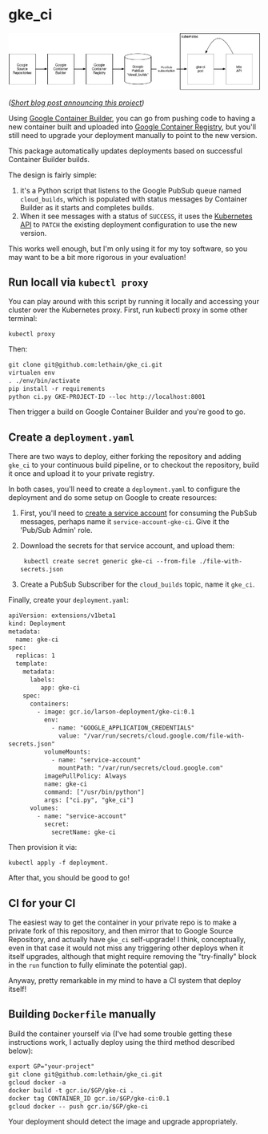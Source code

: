 # gke_ci

![Diagram showing deployment pipeline for GKE-CI](./gke_ci.png)

*([Short blog post announcing this project](https://lethain.com/simple-continuous-deployment-on-gke-with-gke-ci/))*

Using [Google Container Builder](https://cloud.google.com/container-builder/docs/),
you can go from pushing code to having a new container built and uploaded into
[Google Container Registry](https://cloud.google.com/container-registry/), but
you'll still need to upgrade your deployment manually to point to the new version.

This package automatically updates deployments based on successful Container Builder builds.

The design is fairly simple:

1. it's a Python script that listens to the Google PubSub
    queue named `cloud_builds`, which is populated with status messages by Container Builder
    as it starts and completes builds.
2. When it see messages with a status of `SUCCESS`, it uses the [Kubernetes API](https://kubernetes.io/docs/api-reference/v1.5/#patch-23)
    to `PATCH` the existing deployment configuration to use the new version.

This works well enough, but I'm only using it for my toy software,
so you may want to be a bit more rigorous in your evaluation!

## Run locall via `kubectl proxy`

You can play around with this script by running it locally and accessing your
cluster over the Kubernetes proxy. First, run kubectl proxy in some other terminal:

    kubectl proxy

Then:

    git clone git@github.com:lethain/gke_ci.git
    virtualen env
    . ./env/bin/activate
    pip install -r requirements
    python ci.py GKE-PROJECT-ID --loc http://localhost:8001

Then trigger a build on Google Container Builder and you're good to go.

## Create a `deployment.yaml`

There are two ways to deploy, either forking the repository and adding `gke_ci` to
your continuous build pipeline, or to checkout the repository, build it once and
upload it to your private registry.

In both cases, you'll need to create a `deployment.yaml` to configure the deployment
and do some setup on Google to create resources:

1. First, you'll need to [create a service account](https://console.cloud.google.com/apis/credentials/serviceaccountkey)
    for consuming the PubSub messages, perhaps name it `service-account-gke-ci`. Give it the 'Pub/Sub Admin' role.
2. Download the secrets for that service account, and upload them:

        kubectl create secret generic gke-ci --from-file ./file-with-secrets.json

3. Create a PubSub Subscriber for the `cloud_builds` topic, name it `gke_ci`.

Finally, create your `deployment.yaml`:

```
apiVersion: extensions/v1beta1
kind: Deployment
metadata:
  name: gke-ci
spec:
  replicas: 1
  template:
    metadata:
      labels:
         app: gke-ci
    spec:
      containers:
        - image: gcr.io/larson-deployment/gke-ci:0.1
          env:
            - name: "GOOGLE_APPLICATION_CREDENTIALS"
              value: "/var/run/secrets/cloud.google.com/file-with-secrets.json"
          volumeMounts:
            - name: "service-account"
              mountPath: "/var/run/secrets/cloud.google.com"
          imagePullPolicy: Always
          name: gke-ci
          command: ["/usr/bin/python"]
          args: ["ci.py", "gke_ci"]
      volumes:
        - name: "service-account"
          secret:
            secretName: gke-ci
```

Then provision it via:

    kubectl apply -f deployment.

After that, you should be good to go!


## CI for your CI

The easiest way to get the container in your private repo is
to make a private fork of this repository,
and then mirror that to Google Source Repository, and actually have `gke_ci`
self-upgrade! I think, conceptually, even in that case it would not miss any
triggering other deploys when it itself upgrades, although that might require
removing the "try-finally" block in the `run` function to fully eliminate the
potential gap).

Anyway, pretty remarkable in my mind to have a CI system that deploy itself!

## Building `Dockerfile` manually

Build the container yourself via
(I've had some trouble getting these instructions work,
I actually deploy using the third method described below):

    export GP="your-project"
    git clone git@github.com:lethain/gke_ci.git
    gcloud docker -a
    docker build -t gcr.io/$GP/gke-ci .
    docker tag CONTAINER_ID gcr.io/$GP/gke-ci:0.1
    gcloud docker -- push gcr.io/$GP/gke-ci

Your deployment should detect the image and upgrade appropriately.